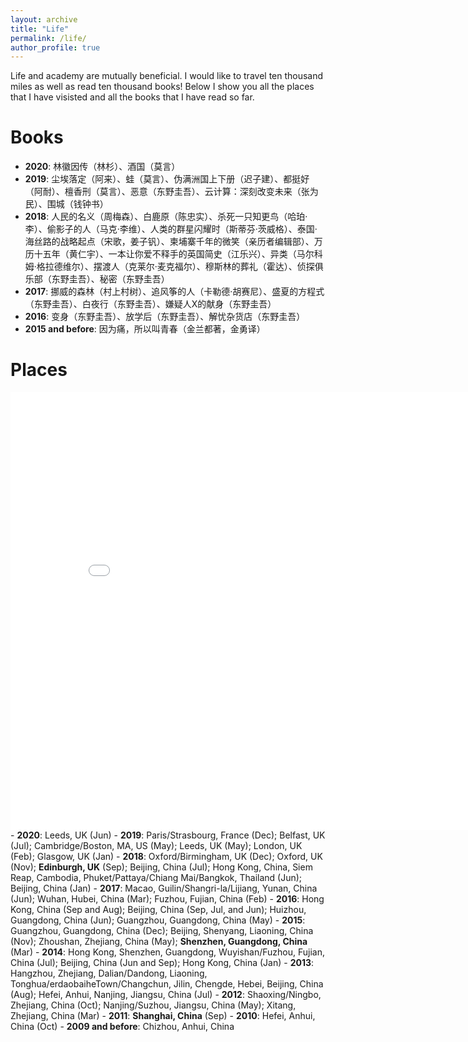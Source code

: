 ```yaml
---
layout: archive
title: "Life"
permalink: /life/
author_profile: true
---
```


<!-- {% include base_path %} -->

Life and academy are mutually beneficial. I would like to travel ten thousand miles as well as read ten thousand books! Below I show you all the places that I have visisted and all the books that I have read so far.

Books
======
- <b>2020</b>: 林徽因传（林杉）、酒国（莫言）
- <b>2019</b>: 尘埃落定（阿来）、蛙（莫言）、伪满洲国上下册（迟子建）、都挺好（阿耐）、檀香刑（莫言）、恶意（东野圭吾）、云计算：深刻改变未来（张为民）、围城（钱钟书）
- <b>2018</b>: 人民的名义（周梅森）、白鹿原（陈忠实）、杀死一只知更鸟（哈珀·李）、偷影子的人（马克·李维）、人类的群星闪耀时（斯蒂芬·茨威格）、泰国·海丝路的战略起点（宋歌，姜子钒）、柬埔寨千年的微笑（亲历者编辑部）、万历十五年（黄仁宇）、一本让你爱不释手的英国简史（江乐兴）、异类（马尔科姆·格拉德维尔）、摆渡人（克莱尔·麦克福尔）、穆斯林的葬礼（霍达）、侦探俱乐部（东野圭吾）、秘密（东野圭吾）
- <b>2017</b>: 挪威的森林（村上村树）、追风筝的人（卡勒德·胡赛尼）、盛夏的方程式（东野圭吾）、白夜行（东野圭吾）、嫌疑人X的献身（东野圭吾）
- <b>2016</b>: 变身（东野圭吾）、放学后（东野圭吾）、解忧杂货店（东野圭吾）
- <b>2015 and before</b>: 因为痛，所以叫青春（金兰都著，金勇译）


Places
======
<iframe src="/talkmap/map.html" height="700" width="850" style="border:none;"></iframe>
- <b>2020</b>: Leeds, UK (Jun)
- <b>2019</b>: Paris/Strasbourg, France (Dec); Belfast, UK (Jul); Cambridge/Boston, MA, US (May); Leeds, UK (May); London, UK (Feb); Glasgow, UK (Jan)
- <b>2018</b>: Oxford/Birmingham, UK (Dec); Oxford, UK (Nov); <b>Edinburgh, UK</b> (Sep); Beijing, China (Jul); Hong Kong, China, Siem Reap, Cambodia, Phuket/Pattaya/Chiang Mai/Bangkok, Thailand (Jun); Beijing, China (Jan)
- <b>2017</b>: Macao, Guilin/Shangri-la/Lijiang, Yunan, China (Jun); Wuhan, Hubei, China (Mar); Fuzhou, Fujian, China (Feb)
- <b>2016</b>: Hong Kong, China (Sep and Aug); Beijing, China (Sep, Jul, and Jun); Huizhou, Guangdong, China (Jun); Guangzhou, Guangdong, China (May)
- <b>2015</b>: Guangzhou, Guangdong, China (Dec); Beijing, Shenyang, Liaoning, China (Nov); Zhoushan, Zhejiang, China (May); <b>Shenzhen, Guangdong, China</b> (Mar)
- <b>2014</b>: Hong Kong, Shenzhen, Guangdong, Wuyishan/Fuzhou, Fujian, China (Jul); Beijing, China (Jun and Sep); Hong Kong, China (Jan)
- <b>2013</b>: Hangzhou, Zhejiang, Dalian/Dandong, Liaoning, Tonghua/erdaobaiheTown/Changchun, Jilin, Chengde, Hebei, Beijing, China (Aug); Hefei, Anhui, Nanjing, Jiangsu, China (Jul)
- <b>2012</b>: Shaoxing/Ningbo, Zhejiang, China (Oct); Nanjing/Suzhou, Jiangsu, China (May); Xitang, Zhejiang, China (Mar)
- <b>2011</b>: <b>Shanghai, China</b> (Sep)
- <b>2010</b>: Hefei, Anhui, China (Oct)
- <b>2009 and before</b>: Chizhou, Anhui, China


